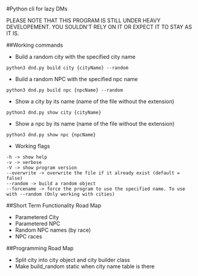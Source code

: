 
<!--<img src="https://img.shields.io/sonar/http/binarytiger.me:9000/03:dnd-cli/tech_debt.svg">-->

#Python cli for lazy DMs

PLEASE NOTE THAT THIS PROGRAM IS STILL UNDER HEAVY DEVELOPEMENT. YOU SOULDN'T RELY ON IT OR EXPECT IT TO STAY AS IT IS.

##Working commands

- Build a random city with the specified city name

```shell
python3 dnd.py build city {cityName} --random
```

- Build a random NPC with the specified npc name

```shell
python3 dnd.py build npc {npcName} --random
```

- Show a city by its name (name of the file without the extension)

```shell
python3 dnd.py show city {cityName}
```

- Show a npc by its name (name of the file without the extension)

```shell
python3 dnd.py show npc {npcName}
```

- Working flags
```shell
-h -> show help
-v -> verbose
-V -> show program version
--overwrite -> overwrite the file if it already exist (default = false)
--random -> build a random object
--forcename -> force the program to use the specified name. To use with --random (Only working with cities)
```

##Short Term Functionality Road Map

- Parametered City
- Parametered NPC
- Random NPC names (by race)
- NPC races

##Programming Road Map

- Split city into city object and city builder class
- Make build_random static when city name table is there
